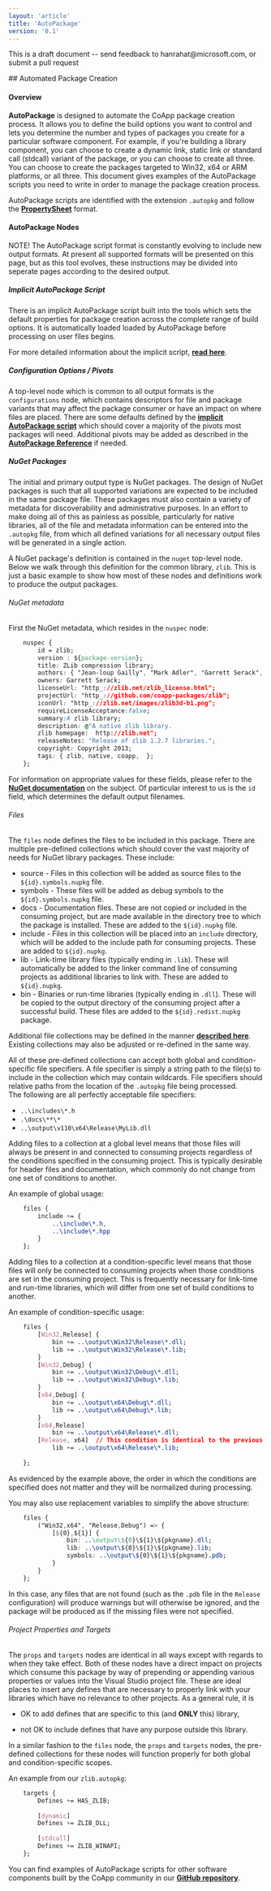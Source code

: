 ```yaml
---
layout: 'article'
title: 'AutoPackage' 
version: '0.1'
---
```

<div class="alert-message warning">
    <p>This is a draft document -- send feedback to hanrahat@microsoft.com, or submit a pull request</p>
</div>
## Automated Package Creation

#### Overview

**AutoPackage** is designed to automate the CoApp package creation process.  It allows you to define the build options you want to control and lets you determine the number and types of packages you create for a particular software component.  For example, if you're building a library component, you can choose to create a dynamic link, static link or standard call (stdcall) variant of the package, or you can choose to create all three.  You can choose to create the packages targeted to Win32, x64 or ARM platforms, or all three.  This document gives examples of the AutoPackage scripts you need to write in order to manage the package creation process.

AutoPackage scripts are identified with the extension `.autopkg` and follow the **[PropertySheet](http://www.coapp.org/reference/overview.html)** format.


#### AutoPackage Nodes

<div class="alert-message warning">
<span class="label warning">NOTE!</span>  The AutoPackage script format is constantly evolving to include new output formats.  At present all supported formats will be presented on this page, but as this tool evolves, these instructions may be divided into seperate pages according to the desired output.
</div>

##### Implicit AutoPackage Script

There is an implicit AutoPackage script built into the tools which sets the default properties for package creation across the complete range of build options.  It is automatically loaded loaded by AutoPackage before processing on user files begins.

For more detailed information about the implicit script, **[read here](/reference/implicit-packagescript.html)**.

##### Configuration Options / Pivots

A top-level node which is common to all output formats is the `configurations` node, which contains descriptors for file and package variants that may affect the package consumer or have an impact on where files are placed.  There are some defaults defined by the **[implicit AutoPackage script](/reference/implicit-packagescript.html#Configurations)** which should cover a majority of the pivots most packages will need.  Additional pivots may be added as described in the **[AutoPackage Reference](/reference/autopackage-ref.html#Pivots)** if needed.

##### NuGet Packages

The initial and primary output type is NuGet packages.  The design of NuGet packages is such that all supported variations are expected to be included in the same package file.  These packages must also contain a variety of metadata for discoverability and administrative purposes.  In an effort to make doing all of this as painless as possible, particularly for native libraries, all of the file and metadata information can be entered into the `.autopkg` file, from which all defined variations for all necessary output files will be generated in a single action.

A NuGet package's definition is contained in the `nuget` top-level node.  Below we walk through this definition for the common library, `zlib`.  This is just a basic example to show how most of these nodes and definitions work to produce the output packages.

###### NuGet metadata
First the NuGet metadata, which resides in the `nuspec` node:
``` css
	nuspec {
		id = zlib;
		version : ${package-version};
		title: ZLib compression library;
		authors: { "Jean-loup Gailly", "Mark Adler", "Garrett Serack", "Tim Rogers" };
		owners: Garrett Serack;
		licenseUrl: "http_://zlib.net/zlib_license.html";
		projectUrl: "http_://github.com/coapp-packages/zlib";
		iconUrl: "http_://zlib.net/images/zlib3d-b1.png";
		requireLicenseAcceptance:false;
		summary:A zlib library;
		description: @"A native zlib library.
		zlib homepage:  http://zlib.net";
		releaseNotes: "Release of zlib 1.2.7 libraries.";
		copyright: Copyright 2013;
		tags: { zlib, native, coapp,  };
	};
```

For information on appropriate values for these fields, please refer to the **[NuGet documentation](http://docs.nuget.org/docs/reference/nuspec-reference)** on the subject.  Of particular interest to us is the `id` field, which determines the default output filenames.

###### Files
The `files` node defines the files to be included in this package.  There are multiple pre-defined collections which should cover the vast majority of needs for NuGet library packages.  These include:

+ source  -  Files in this collection will be added as source files to the `${id}.symbols.nupkg` file.
+ symbols -  These files will be added as debug symbols to the `${id}.symbols.nupkg` file.
+ docs  -  Documentation files.  These are not copied or included in the consuming project, but are made available in the directory tree to which the package is installed.  These are added to the `${id}.nupkg` file.
+ include  -  Files in this collection will be placed into an `include` directory, which will be added to the include path for consuming projects.  These are added to `${id}.nupkg`.
+ lib  -  Link-time library files (typically ending in `.lib`).  These will automatically be added to the linker command line of consuming projects as additional libraries to link with.  These are added to `${id}.nupkg`.
+ bin  -  Binaries or run-time libraries (typically ending in `.dll`).  These will be copied to the output directory of the consuming project after a successful build.  These files are added to the `${id}.redist.nupkg` package.

Additional file collections may be defined in the manner **[described here](/reference/autopackage-ref.html#Files)**. Existing collections may also be adjusted or re-defined in the same way.

All of these pre-defined collections can accept both global and condition-specific file specifiers.  A file specifier is simply a string path to the file(s) to include in the collection which may contain wildcards.  File specifiers should relative paths from the location of the `.autopkg` file being processed.  
The following are all perfectly acceptable file specifiers:

+ `..\includes\*.h`
+ `.\docs\**\*`
+ `..\output\v110\x64\Release\MyLib.dll`

Adding files to a collection at a global level means that those files will always be present in and connected to consuming projects regardless of the conditions specified in the consuming project.  This is typically desirable for header files and documentation, which commonly do not change from one set of conditions to another.

An example of global usage:
``` css
    files {
        include += {
            ..\include\*.h,
            ..\include\*.hpp
        }
    };
```

Adding files to a collection at a condition-specific level means that those files will only be connected to consuming projects when those conditions are set in the consuming project.  This is frequently necessary for link-time and run-time libraries, which will differ from one set of build conditions to another.

An example of condition-specific usage:
``` css
    files {
        [Win32,Release] {
            bin += ..\output\Win32\Release\*.dll;
            lib += ..\output\Win32\Release\*.lib;
        }
        [Win32,Debug] {
            bin += ..\output\Win32\Debug\*.dll;
            lib += ..\output\Win32\Debug\*.lib;
        }
        [x64,Debug] {
            bin += ..\output\x64\Debug\*.dll;
            lib += ..\output\x64\Debug\*.lib;
        }
        [x64,Release]  
            bin += ..\output\x64\Release\*.dll;
        [Release, x64]  // This condition is identical to the previous one.
            lib += ..\output\x64\Release\*.lib;
        
    };
```

As evidenced by the example above, the order in which the conditions are specified does not matter and they will be normalized during processing.

You may also use replacement variables to simplify the above structure:
``` css
    files {
        ("Win32,x64", "Release,Debug") => {
            [${0},${1}] {
                bin: ..\output\${0}\${1}\${pkgname}.dll;
                lib: ..\output\${0}\${1}\${pkgname}.lib;
                symbols: ..\output\${0}\${1}\${pkgname}.pdb;
            }
        }
    };
```

In this case, any files that are not found (such as the `.pdb` file in the `Release` configuration) will produce warnings but will otherwise be ignored, and the package will be produced as if the missing files were not specified.


###### Project Properties and Targets
The `props` and `targets` nodes are identical in all ways except with regards to when they take effect.  Both of these nodes have a direct impact on projects which consume this package by way of prepending or appending various properties or values into the Visual Studio project file.  These are ideal places to insert any defines that are necessary to properly link with your libraries which have no relevance to other projects.  As a general rule, it is 

* OK to add defines that are specific to this (and **ONLY** this) library,

* not OK to include defines that have any purpose outside this library.

In a similar fashion to the `files` node, the `props` and `targets` nodes, the pre-defined collections for these nodes will function properly for both global and condition-specific scopes.

An example from our `zlib.autopkg`:
``` css
    targets {
		Defines += HAS_ZLIB;
        
        [dynamic]
        Defines += ZLIB_DLL;
        
        [stdcall]
        Defines += ZLIB_WINAPI;
	};
```


You can find examples of AutoPackage scripts for other software components built by the CoApp community in our **[GitHub repository](https://github.com/coapp-packages/)**.

